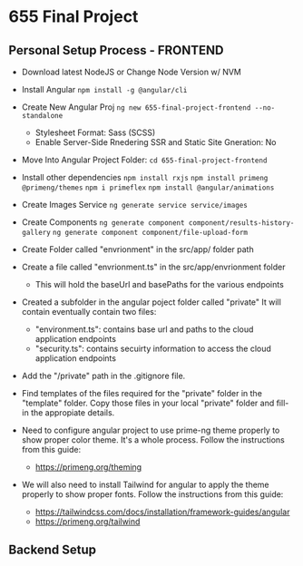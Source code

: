 # 655 Final Project

## Personal Setup Process - FRONTEND

-   Download latest NodeJS or Change Node Version w/ NVM

-   Install Angular
    `npm install -g @angular/cli`

-   Create New Angular Proj
    `ng new 655-final-project-frontend --no-standalone`

    -   Stylesheet Format: Sass (SCSS)
    -   Enable Server-Side Rnedering SSR and Static Site Gneration: No

-   Move Into Angular Project Folder: `cd 655-final-project-frontend`

-   Install other dependencies
    `npm install rxjs`
    `npm install primeng @primeng/themes`
    `npm i primeflex`
    `npm install @angular/animations`

-   Create Images Service
    `ng generate service service/images`

-   Create Components
    `ng generate component component/results-history-gallery`
    `ng generate component component/file-upload-form`

-   Create Folder called "envrionment" in the src/app/ folder path
-   Create a file called "envrionment.ts" in the src/app/envrionment folder

    -   This will hold the baseUrl and basePaths for the various endpoints

-   Created a subfolder in the angular poject folder called "private" It will contain eventually contain two files:

    -   "environment.ts": contains base url and paths to the cloud application endpoints
    -   "security.ts": contains secuirty information to access the cloud application endpoints

-   Add the "/private" path in the .gitignore file.

-   Find templates of the files required for the "private" folder in the "template" folder. Copy those files in your local "private" folder and fill-in the appropiate details.

-   Need to configure angular project to use prime-ng theme properly to show proper color theme. It's a whole process. Follow the instructions from this guide:

    -   https://primeng.org/theming

-   We will also need to install Tailwind for angular to apply the theme properly to show proper fonts. Follow the instructions from this guide:
    -   https://tailwindcss.com/docs/installation/framework-guides/angular
    -   https://primeng.org/tailwind

## Backend Setup
